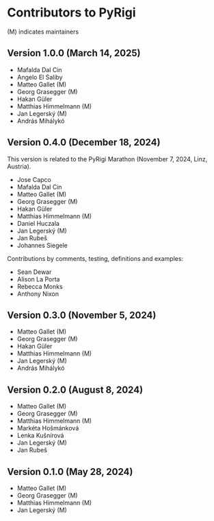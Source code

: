 # Contributors to PyRigi

(M) indicates maintainers
<!-- start-input -->

## Version 1.0.0 (March 14, 2025)

* Mafalda Dal Cin
* Angelo El Saliby
* Matteo Gallet (M)
* Georg Grasegger (M)
* Hakan Güler
* Matthias Himmelmann (M)
* Jan Legerský (M)
* András Mihálykó

## Version 0.4.0 (December 18, 2024)

This version is related to the PyRigi Marathon (November 7, 2024, Linz, Austria).

* Jose Capco
* Mafalda Dal Cin
* Matteo Gallet (M)
* Georg Grasegger (M)
* Hakan Güler
* Matthias Himmelmann (M)
* Daniel Huczala
* Jan Legerský (M)
* Jan Rubeš
* Johannes Siegele

Contributions by comments, testing, definitions and examples:
  * Sean Dewar
  * Alison La Porta
  * Rebecca Monks
  * Anthony Nixon

## Version 0.3.0 (November 5, 2024)

* Matteo Gallet (M)
* Georg Grasegger (M)
* Hakan Güler
* Matthias Himmelmann (M)
* Jan Legerský (M)
* András Mihálykó

## Version 0.2.0 (August 8, 2024)

* Matteo Gallet (M)
* Georg Grasegger (M)
* Matthias Himmelmann (M)
* Markéta Hošmánková
* Lenka Kušnírová
* Jan Legerský (M)
* Jan Rubeš


## Version 0.1.0 (May 28, 2024)

* Matteo Gallet (M)
* Georg Grasegger (M)
* Matthias Himmelmann (M)
* Jan Legerský (M)
